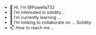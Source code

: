 - 👋 Hi, I’m @Powella732
- 👀 I’m interested in solidity...
- 🌱 I’m currently learning ...
- 💞️ I’m looking to collaborate on ... Solidity
- 📫 How to reach me ...

<!---
Powella732/Powella732 is a ✨ special ✨ repository because its `README.md` (this file) appears on your GitHub profile.
You can click the Preview link to take a look at your changes.
--->
